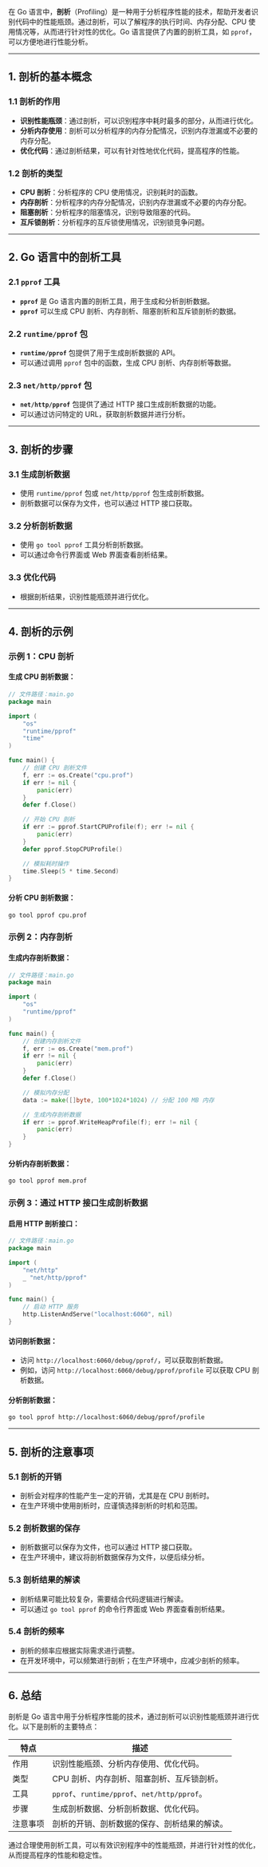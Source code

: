 在 Go 语言中，**剖析**（Profiling）是一种用于分析程序性能的技术，帮助开发者识别代码中的性能瓶颈。通过剖析，可以了解程序的执行时间、内存分配、CPU 使用情况等，从而进行针对性的优化。Go 语言提供了内置的剖析工具，如 `pprof`，可以方便地进行性能分析。

---

## 1. **剖析的基本概念**

### 1.1 剖析的作用
- **识别性能瓶颈**：通过剖析，可以识别程序中耗时最多的部分，从而进行优化。
- **分析内存使用**：剖析可以分析程序的内存分配情况，识别内存泄漏或不必要的内存分配。
- **优化代码**：通过剖析结果，可以有针对性地优化代码，提高程序的性能。

### 1.2 剖析的类型
- **CPU 剖析**：分析程序的 CPU 使用情况，识别耗时的函数。
- **内存剖析**：分析程序的内存分配情况，识别内存泄漏或不必要的内存分配。
- **阻塞剖析**：分析程序的阻塞情况，识别导致阻塞的代码。
- **互斥锁剖析**：分析程序的互斥锁使用情况，识别锁竞争问题。

---

## 2. **Go 语言中的剖析工具**

### 2.1 `pprof` 工具
- **`pprof`** 是 Go 语言内置的剖析工具，用于生成和分析剖析数据。
- **`pprof`** 可以生成 CPU 剖析、内存剖析、阻塞剖析和互斥锁剖析的数据。

### 2.2 `runtime/pprof` 包
- **`runtime/pprof`** 包提供了用于生成剖析数据的 API。
- 可以通过调用 `pprof` 包中的函数，生成 CPU 剖析、内存剖析等数据。

### 2.3 `net/http/pprof` 包
- **`net/http/pprof`** 包提供了通过 HTTP 接口生成剖析数据的功能。
- 可以通过访问特定的 URL，获取剖析数据并进行分析。

---

## 3. **剖析的步骤**

### 3.1 生成剖析数据
- 使用 `runtime/pprof` 包或 `net/http/pprof` 包生成剖析数据。
- 剖析数据可以保存为文件，也可以通过 HTTP 接口获取。

### 3.2 分析剖析数据
- 使用 `go tool pprof` 工具分析剖析数据。
- 可以通过命令行界面或 Web 界面查看剖析结果。

### 3.3 优化代码
- 根据剖析结果，识别性能瓶颈并进行优化。

---

## 4. **剖析的示例**

### 示例 1：CPU 剖析

#### 生成 CPU 剖析数据：
```go
// 文件路径：main.go
package main

import (
    "os"
    "runtime/pprof"
    "time"
)

func main() {
    // 创建 CPU 剖析文件
    f, err := os.Create("cpu.prof")
    if err != nil {
        panic(err)
    }
    defer f.Close()

    // 开始 CPU 剖析
    if err := pprof.StartCPUProfile(f); err != nil {
        panic(err)
    }
    defer pprof.StopCPUProfile()

    // 模拟耗时操作
    time.Sleep(5 * time.Second)
}
```

#### 分析 CPU 剖析数据：
```bash
go tool pprof cpu.prof
```

### 示例 2：内存剖析

#### 生成内存剖析数据：
```go
// 文件路径：main.go
package main

import (
    "os"
    "runtime/pprof"
)

func main() {
    // 创建内存剖析文件
    f, err := os.Create("mem.prof")
    if err != nil {
        panic(err)
    }
    defer f.Close()

    // 模拟内存分配
    data := make([]byte, 100*1024*1024) // 分配 100 MB 内存

    // 生成内存剖析数据
    if err := pprof.WriteHeapProfile(f); err != nil {
        panic(err)
    }
}
```

#### 分析内存剖析数据：
```bash
go tool pprof mem.prof
```

### 示例 3：通过 HTTP 接口生成剖析数据

#### 启用 HTTP 剖析接口：
```go
// 文件路径：main.go
package main

import (
    "net/http"
    _ "net/http/pprof"
)

func main() {
    // 启动 HTTP 服务
    http.ListenAndServe("localhost:6060", nil)
}
```

#### 访问剖析数据：
- 访问 `http://localhost:6060/debug/pprof/`，可以获取剖析数据。
- 例如，访问 `http://localhost:6060/debug/pprof/profile` 可以获取 CPU 剖析数据。

#### 分析剖析数据：
```bash
go tool pprof http://localhost:6060/debug/pprof/profile
```

---

## 5. **剖析的注意事项**

### 5.1 剖析的开销
- 剖析会对程序的性能产生一定的开销，尤其是在 CPU 剖析时。
- 在生产环境中使用剖析时，应谨慎选择剖析的时机和范围。

### 5.2 剖析数据的保存
- 剖析数据可以保存为文件，也可以通过 HTTP 接口获取。
- 在生产环境中，建议将剖析数据保存为文件，以便后续分析。

### 5.3 剖析结果的解读
- 剖析结果可能比较复杂，需要结合代码逻辑进行解读。
- 可以通过 `go tool pprof` 的命令行界面或 Web 界面查看剖析结果。

### 5.4 剖析的频率
- 剖析的频率应根据实际需求进行调整。
- 在开发环境中，可以频繁进行剖析；在生产环境中，应减少剖析的频率。

---

## 6. **总结**

剖析是 Go 语言中用于分析程序性能的技术，通过剖析可以识别性能瓶颈并进行优化。以下是剖析的主要特点：

| 特点               | 描述                                   |
|--------------------|--------------------------------------|
| 作用               | 识别性能瓶颈、分析内存使用、优化代码。           |
| 类型               | CPU 剖析、内存剖析、阻塞剖析、互斥锁剖析。         |
| 工具               | `pprof`、`runtime/pprof`、`net/http/pprof`。      |
| 步骤               | 生成剖析数据、分析剖析数据、优化代码。             |
| 注意事项           | 剖析的开销、剖析数据的保存、剖析结果的解读。       |

通过合理使用剖析工具，可以有效识别程序中的性能瓶颈，并进行针对性的优化，从而提高程序的性能和稳定性。